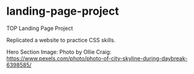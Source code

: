 # landing-page-project

TOP Landing Page Project

Replicated a website to practice CSS skills.

Hero Section Image:
Photo by Ollie Craig: https://www.pexels.com/photo/photo-of-city-skyline-during-daybreak-6398585/
